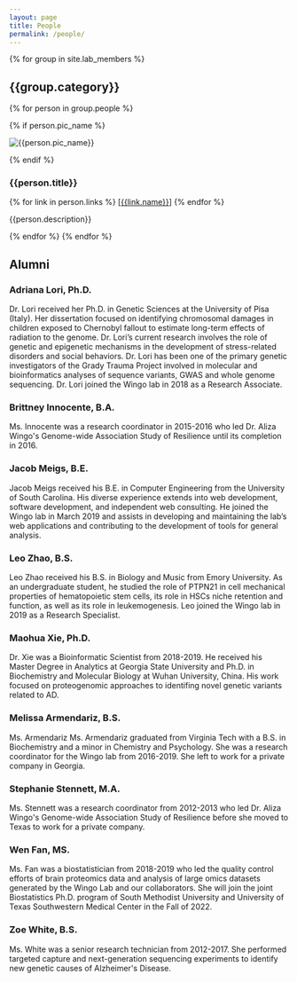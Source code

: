 ```yaml
---
layout: page
title: People
permalink: /people/
---
```


{% for group in site.lab_members %}

## **{{group.category}}**

{% for person in group.people %}

<div class="row bio-description">

{% if person.pic_name %}

<div class="col-md-auto">
<img class="picture" alt="{{person.pic_name}}" src="/assets/{{person.pic_name}}.jpg">
</div>

{% endif %}

<div markdown="1" class="col-md">

### {{person.title}}

{% for link in person.links %} \[[{{link.name}}]({{link.href}})\] {% endfor %}

{{person.description}}
</div>
</div>
{% endfor %}
{% endfor %}

## **Alumni**

### Adriana Lori, Ph.D.

Dr. Lori received her Ph.D. in Genetic Sciences at the University of Pisa (Italy). Her dissertation focused on identifying chromosomal damages in children exposed to Chernobyl fallout to estimate long-term effects of radiation to the genome. Dr. Lori’s current research involves the role of genetic and epigenetic mechanisms in the development of stress-related disorders and social behaviors. Dr. Lori has been one of the primary genetic investigators of the Grady Trauma Project involved in molecular and bioinformatics analyses of sequence variants, GWAS and whole genome sequencing. Dr. Lori joined the Wingo lab in 2018 as a Research Associate.


### Brittney Innocente, B.A.

Ms. Innocente was a research coordinator in 2015-2016 who led Dr. Aliza
Wingo's Genome-wide Association Study of Resilience until its completion
in 2016.

### Jacob Meigs, B.E.

Jacob Meigs received his B.E. in Computer Engineering from the University of South Carolina. His diverse experience extends into web development, software development, and independent web consulting. He joined the Wingo lab in March 2019 and assists in developing and maintaining the lab’s web applications and contributing to the development of tools for general analysis.

### Leo Zhao, B.S.

Leo Zhao received his B.S. in Biology and Music from Emory University. As an undergraduate student, he studied the role of PTPN21 in cell mechanical properties of hematopoietic stem cells, its role in HSCs niche retention and function, as well as its role in leukemogenesis. Leo joined the Wingo lab in 2019 as a Research Specialist.

### Maohua Xie, Ph.D.

Dr. Xie was a Bioinformatic Scientist from 2018-2019. He received his
Master Degree in Analytics at Georgia State University and Ph.D. in
Biochemistry and Molecular Biology at Wuhan University, China. His work
focused on proteogenomic approaches to identifing novel genetic variants
related to AD.

### Melissa Armendariz, B.S.

Ms. Armendariz Ms. Armendariz graduated from Virginia Tech with a
B.S. in Biochemistry and a minor in Chemistry and Psychology. She
was a research coordinator for the Wingo lab from 2016-2019. She
left to work for a private company in Georgia.

### Stephanie Stennett, M.A.

Ms. Stennett was a research coordinator from 2012-2013 who led Dr. Aliza
Wingo's Genome-wide Association Study of Resilience before she moved to
Texas to work for a private company.

### Wen Fan, MS.

Ms. Fan was a biostatistician from 2018-2019 who led the quality
control efforts of brain proteomics data and analysis of large omics
datasets generated by the Wingo Lab and our collaborators. She will
join the joint Biostatistics Ph.D. program of South Methodist
University and University of Texas Southwestern Medical Center in
the Fall of 2022.

### Zoe White, B.S.

Ms. White was a senior research technician from 2012-2017. She performed
targeted capture and next-generation sequencing experiments to identify
new genetic causes of Alzheimer's Disease.

